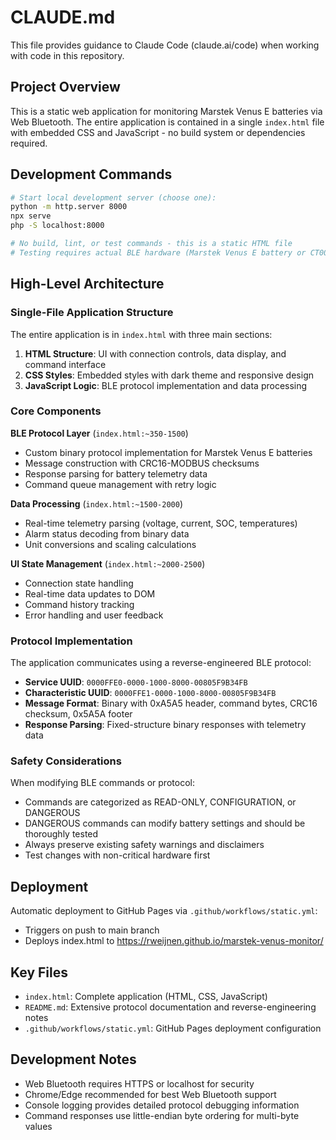 # CLAUDE.md

This file provides guidance to Claude Code (claude.ai/code) when working with code in this repository.

## Project Overview

This is a static web application for monitoring Marstek Venus E batteries via Web Bluetooth. The entire application is contained in a single `index.html` file with embedded CSS and JavaScript - no build system or dependencies required.

## Development Commands

```bash
# Start local development server (choose one):
python -m http.server 8000
npx serve
php -S localhost:8000

# No build, lint, or test commands - this is a static HTML file
# Testing requires actual BLE hardware (Marstek Venus E battery or CT002 meter)
```

## High-Level Architecture

### Single-File Application Structure
The entire application is in `index.html` with three main sections:
1. **HTML Structure**: UI with connection controls, data display, and command interface
2. **CSS Styles**: Embedded styles with dark theme and responsive design
3. **JavaScript Logic**: BLE protocol implementation and data processing

### Core Components

**BLE Protocol Layer** (`index.html:~350-1500`)
- Custom binary protocol implementation for Marstek Venus E batteries
- Message construction with CRC16-MODBUS checksums
- Response parsing for battery telemetry data
- Command queue management with retry logic

**Data Processing** (`index.html:~1500-2000`)
- Real-time telemetry parsing (voltage, current, SOC, temperatures)
- Alarm status decoding from binary data
- Unit conversions and scaling calculations

**UI State Management** (`index.html:~2000-2500`)
- Connection state handling
- Real-time data updates to DOM
- Command history tracking
- Error handling and user feedback

### Protocol Implementation

The application communicates using a reverse-engineered BLE protocol:
- **Service UUID**: `0000FFE0-0000-1000-8000-00805F9B34FB`
- **Characteristic UUID**: `0000FFE1-0000-1000-8000-00805F9B34FB`
- **Message Format**: Binary with 0xA5A5 header, command bytes, CRC16 checksum, 0x5A5A footer
- **Response Parsing**: Fixed-structure binary responses with telemetry data

### Safety Considerations

When modifying BLE commands or protocol:
- Commands are categorized as READ-ONLY, CONFIGURATION, or DANGEROUS
- DANGEROUS commands can modify battery settings and should be thoroughly tested
- Always preserve existing safety warnings and disclaimers
- Test changes with non-critical hardware first

## Deployment

Automatic deployment to GitHub Pages via `.github/workflows/static.yml`:
- Triggers on push to main branch
- Deploys index.html to https://rweijnen.github.io/marstek-venus-monitor/

## Key Files

- `index.html`: Complete application (HTML, CSS, JavaScript)
- `README.md`: Extensive protocol documentation and reverse-engineering notes
- `.github/workflows/static.yml`: GitHub Pages deployment configuration

## Development Notes

- Web Bluetooth requires HTTPS or localhost for security
- Chrome/Edge recommended for best Web Bluetooth support
- Console logging provides detailed protocol debugging information
- Command responses use little-endian byte ordering for multi-byte values
